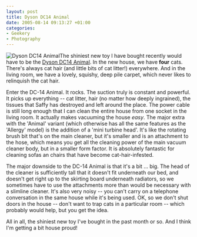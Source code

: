 ```yaml
---
layout: post
title: Dyson DC14 Animal
date: 2005-08-14 09:13:27 +01:00
categories:
- Geekery
- Photography
---
```

<img src="http://woss.name/wp-content/dysondc14animal.gif" alt="Dyson DC14 Animal" class="alignright" />The shiniest new toy I have bought recently would have to be the [Dyson DC14 Animal](http://www.dyson.co.uk/range/feature_frame.asp?model=DC14-ANIMAL).  In the new house, we have <strong>four</strong> cats.  There's always cat hair (and little bits of cat litter!) everywhere.  And in the living room, we have a lovely, squishy, deep pile carpet, which never likes to relinquish the cat hair.

Enter the DC-14 Animal.  It rocks.  The suction truly is constant and powerful.  It picks up everything -- cat litter, hair (no matter how deeply ingrained), the tissues that Saffy has destroyed and left around the place.  The power cable is still long enough that I can clean the entire house from one socket in the living room.  It actually makes vacuuming the house <em>easy</em>.  The major extra with the 'Animal' variant (which otherwise has all the same features as the 'Allergy' model) is the addition of a 'mini turbine head'.  It's like the rotating brush bit that's on the main cleaner, but it's smaller and is an attachment to the hose, which means you get all the cleaning power of the main vacuum cleaner body, but in a smaller form factor.  It is absolutely fantastic for cleaning sofas an chairs that have become cat-hair-infested.

The major downside to the DC-14 Animal is that it's a bit ... big.  The head of the cleaner is sufficiently tall that it doesn't fit underneath our bed, and doesn't get right up to the skirting board underneath radiators, so we sometimes have to use the attachments more than would be necessary with a slimline cleaner.  It's also very noisy -- you can't carry on a telephone conversation in the same house while it's being used.  OK, so we don't shut doors in the house -- don't want to trap cats in a particular room -- which probably would help, but you get the idea.

All in all, the shiniest new toy I've bought in the past month or so.  And I think I'm getting a bit house proud!
